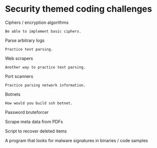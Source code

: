 # Security themed coding challenges

Ciphers / encryption algorithms

    Be able to implement basic ciphers.

Parse arbitrary logs

    Practice text parsing.

Web scrapers

    Another way to practice text parsing.

Port scanners

    Practice parsing network information.

Botnets

    How would you build ssh botnet.

Password bruteforcer

Scrape meta data from PDFs

Script to recover deleted items

A program that looks for malware signatures in binaries / code samples
